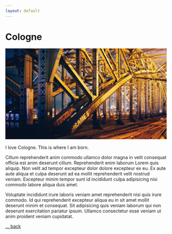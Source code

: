 ```yaml
---
layout: default
---
```


# Cologne

![](/img/1200/16x9/01.jpg)

I love Cologne. This is where I am born.

Cillum reprehenderit anim commodo ullamco dolor magna in velit consequat officia est anim deserunt cillum. Reprehenderit enim laborum Lorem quis aliquip. Non velit ad tempor excepteur dolor dolore excepteur ex eu. Ex aute aute aliqua et culpa deserunt ad ea mollit reprehenderit velit nostrud veniam. Excepteur minim tempor sunt id incididunt culpa adipisicing nisi commodo labore aliqua duis amet.

Voluptate incididunt irure laboris veniam amet reprehenderit nisi quis irure commodo. Id qui reprehenderit excepteur aliqua eu in sit amet mollit deserunt minim et consequat. Sit adipisicing quis veniam laborum qui non deserunt exercitation pariatur ipsum. Ullamco consectetur esse veniam ut anim proident veniam cupidatat.

[... back](/)
